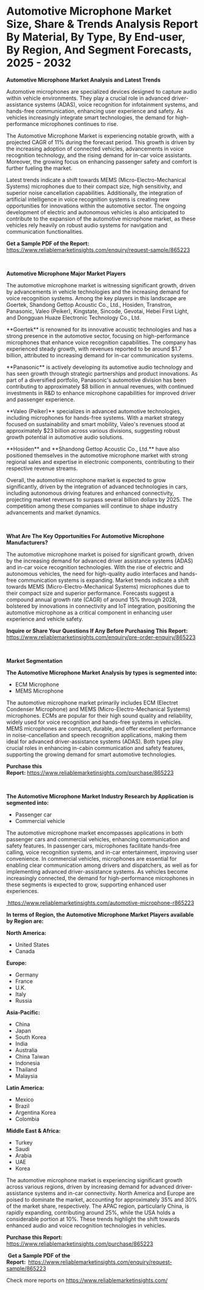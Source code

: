 <p><h1>Automotive Microphone Market Size, Share & Trends Analysis Report By Material, By Type, By End-user, By Region, And Segment Forecasts, 2025 - 2032</h1></p><p><strong>Automotive Microphone Market Analysis and Latest Trends</strong></p>
<p><p>Automotive microphones are specialized devices designed to capture audio within vehicle environments. They play a crucial role in advanced driver-assistance systems (ADAS), voice recognition for infotainment systems, and hands-free communication, enhancing user experience and safety. As vehicles increasingly integrate smart technologies, the demand for high-performance microphones continues to rise.</p><p>The Automotive Microphone Market is experiencing notable growth, with a projected CAGR of 11% during the forecast period. This growth is driven by the increasing adoption of connected vehicles, advancements in voice recognition technology, and the rising demand for in-car voice assistants. Moreover, the growing focus on enhancing passenger safety and comfort is further fueling the market.</p><p>Latest trends indicate a shift towards MEMS (Micro-Electro-Mechanical Systems) microphones due to their compact size, high sensitivity, and superior noise cancellation capabilities. Additionally, the integration of artificial intelligence in voice recognition systems is creating new opportunities for innovations within the automotive sector. The ongoing development of electric and autonomous vehicles is also anticipated to contribute to the expansion of the automotive microphone market, as these vehicles rely heavily on robust audio systems for navigation and communication functionalities.</p></p>
<p><strong>Get a Sample PDF of the Report:&nbsp;</strong> <a href="https://www.reliablemarketinsights.com/enquiry/request-sample/865223?utm_campaign=2728&utm_medium=2&utm_source=Github&utm_content=ia&utm_term=30032025&utm_id=automotive-microphone">https://www.reliablemarketinsights.com/enquiry/request-sample/865223</a></p>
<p>&nbsp;</p>
<p><strong>Automotive Microphone Major Market Players</strong></p>
<p><p>The automotive microphone market is witnessing significant growth, driven by advancements in vehicle technologies and the increasing demand for voice recognition systems. Among the key players in this landscape are Goertek, Shandong Gettop Acoustic Co., Ltd., Hosiden, Transtron, Panasonic, Valeo (Peiker), Kingstate, Sincode, Gevotai, Hebei First Light, and Dongguan Huaze Electronic Technology Co., Ltd.</p><p>**Goertek** is renowned for its innovative acoustic technologies and has a strong presence in the automotive sector, focusing on high-performance microphones that enhance voice recognition capabilities. The company has experienced steady growth, with revenues reported to be around $1.7 billion, attributed to increasing demand for in-car communication systems.</p><p>**Panasonic** is actively developing its automotive audio technology and has seen growth through strategic partnerships and product innovations. As part of a diversified portfolio, Panasonic's automotive division has been contributing to approximately $8 billion in annual revenues, with continued investments in R&D to enhance microphone capabilities for improved driver and passenger experience.</p><p>**Valeo (Peiker)** specializes in advanced automotive technologies, including microphones for hands-free systems. With a market strategy focused on sustainability and smart mobility, Valeo's revenues stood at approximately $23 billion across various divisions, suggesting robust growth potential in automotive audio solutions.</p><p>**Hosiden** and **Shandong Gettop Acoustic Co., Ltd.** have also positioned themselves in the automotive microphone market with strong regional sales and expertise in electronic components, contributing to their respective revenue streams.</p><p>Overall, the automotive microphone market is expected to grow significantly, driven by the integration of advanced technologies in cars, including autonomous driving features and enhanced connectivity, projecting market revenues to surpass several billion dollars by 2025. The competition among these companies will continue to shape industry advancements and market dynamics.</p></p>
<p>&nbsp;</p>
<p><strong>What Are The Key Opportunities For Automotive Microphone Manufacturers?</strong></p>
<p><p>The automotive microphone market is poised for significant growth, driven by the increasing demand for advanced driver assistance systems (ADAS) and in-car voice recognition technologies. With the rise of electric and autonomous vehicles, the need for high-quality audio interfaces and hands-free communication systems is expanding. Market trends indicate a shift towards MEMS (Micro-Electro-Mechanical Systems) microphones due to their compact size and superior performance. Forecasts suggest a compound annual growth rate (CAGR) of around 15% through 2028, bolstered by innovations in connectivity and IoT integration, positioning the automotive microphone as a critical component in enhancing user experience and vehicle safety.</p></p>
<p><strong>Inquire or Share Your Questions If Any Before Purchasing This Report:</strong> <a href="https://www.reliablemarketinsights.com/enquiry/pre-order-enquiry/865223?utm_campaign=2728&utm_medium=2&utm_source=Github&utm_content=ia&utm_term=30032025&utm_id=automotive-microphone">https://www.reliablemarketinsights.com/enquiry/pre-order-enquiry/865223</a></p>
<p>&nbsp;</p>
<p><strong>Market Segmentation</strong></p>
<p><strong>The Automotive Microphone Market Analysis by types is segmented into:</strong></p>
<p><ul><li>ECM Microphone</li><li>MEMS Microphone</li></ul></p>
<p><p>The automotive microphone market primarily includes ECM (Electret Condenser Microphone) and MEMS (Micro-Electro-Mechanical Systems) microphones. ECMs are popular for their high sound quality and reliability, widely used for voice recognition and hands-free systems in vehicles. MEMS microphones are compact, durable, and offer excellent performance in noise-cancellation and speech recognition applications, making them ideal for advanced driver-assistance systems (ADAS). Both types play crucial roles in enhancing in-cabin communication and safety features, supporting the growing demand for smart automotive technologies.</p></p>
<p><strong>Purchase this Report:&nbsp;</strong><a href="https://www.reliablemarketinsights.com/purchase/865223?utm_campaign=2728&utm_medium=2&utm_source=Github&utm_content=ia&utm_term=30032025&utm_id=automotive-microphone">https://www.reliablemarketinsights.com/purchase/865223</a></p>
<p>&nbsp;</p>
<p><strong>The Automotive Microphone Market Industry Research by Application is segmented into:</strong></p>
<p><ul><li>Passenger car</li><li>Commercial vehicle</li></ul></p>
<p><p>The automotive microphone market encompasses applications in both passenger cars and commercial vehicles, enhancing communication and safety features. In passenger cars, microphones facilitate hands-free calling, voice recognition systems, and in-car entertainment, improving user convenience. In commercial vehicles, microphones are essential for enabling clear communication among drivers and dispatchers, as well as for implementing advanced driver-assistance systems. As vehicles become increasingly connected, the demand for high-performance microphones in these segments is expected to grow, supporting enhanced user experiences.</p></p>
<p><a href="https://www.reliablemarketinsights.com/automotive-microphone-r865223?utm_campaign=2728&utm_medium=2&utm_source=Github&utm_content=ia&utm_term=30032025&utm_id=automotive-microphone">&nbsp;https://www.reliablemarketinsights.com/automotive-microphone-r865223</a></p>
<p><strong>In terms of Region, the Automotive Microphone Market Players available by Region are:</strong></p>
<p>
    <p> <strong> North America: </strong>
        <ul>
            <li>United States</li>
            <li>Canada</li>
        </ul>
        </p> 
    <p> <strong> Europe: </strong>
        <ul>
            <li>Germany</li>
            <li>France</li>
            <li>U.K.</li>
            <li>Italy</li>
            <li>Russia</li>
        </ul>
        </p> 
    <p> <strong> Asia-Pacific: </strong>
        <ul>
            <li>China</li>
            <li>Japan</li>
            <li>South Korea</li>
            <li>India</li>
            <li>Australia</li>
            <li>China Taiwan</li>
            <li>Indonesia</li>
            <li>Thailand</li>
            <li>Malaysia</li>
        </ul>
        </p> 
    <p> <strong> Latin America: </strong>
        <ul>
            <li>Mexico</li>
            <li>Brazil</li>
            <li>Argentina Korea</li>
            <li>Colombia</li>
        </ul>
        </p> 
    <p> <strong> Middle East & Africa: </strong>
        <ul>
            <li>Turkey</li>
            <li>Saudi</li>
            <li>Arabia</li>
            <li>UAE</li>
            <li>Korea</li>
        </ul>
    </p>
    </p>
<p><p>The automotive microphone market is experiencing significant growth across various regions, driven by increasing demand for advanced driver-assistance systems and in-car connectivity. North America and Europe are poised to dominate the market, accounting for approximately 35% and 30% of the market share, respectively. The APAC region, particularly China, is rapidly expanding, contributing around 25%, while the USA holds a considerable portion at 10%. These trends highlight the shift towards enhanced audio and voice recognition technologies in vehicles.</p></p>
<p><strong>Purchase this Report: </strong><a href="https://www.reliablemarketinsights.com/purchase/865223?utm_campaign=2728&utm_medium=2&utm_source=Github&utm_content=ia&utm_term=30032025&utm_id=automotive-microphone">https://www.reliablemarketinsights.com/purchase/865223</a></p>
<p>&nbsp;<strong>Get a Sample PDF of the Report:&nbsp;&nbsp;</strong><a href="https://www.reliablemarketinsights.com/enquiry/request-sample/865223?utm_campaign=2728&utm_medium=2&utm_source=Github&utm_content=ia&utm_term=30032025&utm_id=automotive-microphone">https://www.reliablemarketinsights.com/enquiry/request-sample/865223</a></p>
<p><strong></strong></p>
<p>Check more reports on <a href="https://www.reliablemarketinsights.com/?utm_campaign=2728&utm_medium=2&utm_source=Github&utm_content=ia&utm_term=30032025&utm_id=automotive-microphone">https://www.reliablemarketinsights.com/</a></p>